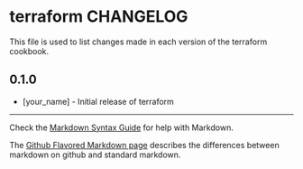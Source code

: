 terraform CHANGELOG
===================

This file is used to list changes made in each version of the terraform cookbook.

0.1.0
-----
- [your_name] - Initial release of terraform

- - -
Check the [Markdown Syntax Guide](http://daringfireball.net/projects/markdown/syntax) for help with Markdown.

The [Github Flavored Markdown page](http://github.github.com/github-flavored-markdown/) describes the differences between markdown on github and standard markdown.
